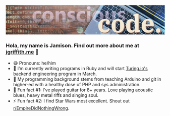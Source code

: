 <img src="https://raw.githubusercontent.com/jamogriff/jamogriff/master/conscious-code.jpg" alt="Jamison writes conscious code">

### Hola, my name is Jamison. Find out more about me at [jgriffith.me](https://jgriffith.me) 👋

- 😄 Pronouns: he/him
- 🔭 I’m currently writing programs in Ruby and will start [Turing.io's](https://turing.io) backend engineering program in March.
- 🌱 My programming background stems from teaching Arduino and git in higher-ed with a healthy dose of PHP and sys administration.
- :guitar: Fun fact #1: I've played guitar for 8+ years. Love playing acoustic blues, heavy metal riffs and singing soul.
- ⚡ Fun fact #2: I find Star Wars most excellent. Shout out [r/EmpireDidNothingWrong](https://www.reddit.com/r/EmpireDidNothingWrong/).
